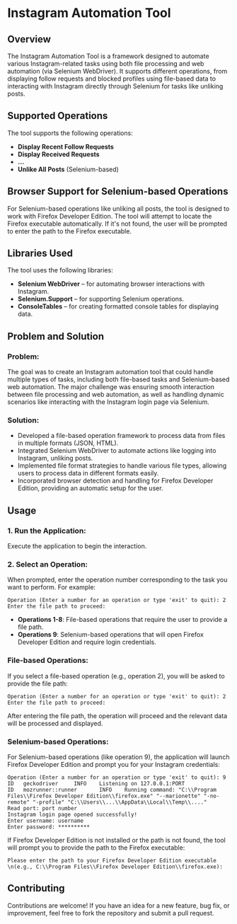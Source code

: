 
# Instagram Automation Tool

## Overview

The Instagram Automation Tool is a framework designed to automate various Instagram-related tasks using both file processing and web automation (via Selenium WebDriver). It supports different operations, from displaying follow requests and blocked profiles using file-based data to interacting with Instagram directly through Selenium for tasks like unliking posts.


## Supported Operations

The tool supports the following operations:

- **Display Recent Follow Requests**
- **Display Received Requests**
- **...**
- **Unlike All Posts** (Selenium-based)


## Browser Support for Selenium-based Operations

For Selenium-based operations like unliking all posts, the tool is designed to work with Firefox Developer Edition. The tool will attempt to locate the Firefox executable automatically. 
If it's not found, the user will be prompted to enter the path to the Firefox executable.


## Libraries Used

The tool uses the following libraries:

- **Selenium WebDriver** – for automating browser interactions with Instagram.
- **Selenium.Support** – for supporting Selenium operations.
- **ConsoleTables** – for creating formatted console tables for displaying data.


## Problem and Solution

### Problem:
The goal was to create an Instagram automation tool that could handle multiple types of tasks, including both file-based tasks and Selenium-based web automation. 
The major challenge was ensuring smooth interaction between file processing and web automation, as well as handling dynamic scenarios like interacting with the Instagram login page via Selenium.

### Solution:

- Developed a file-based operation framework to process data from files in multiple formats (JSON, HTML).
- Integrated Selenium WebDriver to automate actions like logging into Instagram, unliking posts.
- Implemented file format strategies to handle various file types, allowing users to process data in different formats easily.
- Incorporated browser detection and handling for Firefox Developer Edition, providing an automatic setup for the user.

## Usage

### 1. Run the Application:
Execute the application to begin the interaction.

### 2. Select an Operation:
When prompted, enter the operation number corresponding to the task you want to perform. For example:

```
Operation (Enter a number for an operation or type 'exit' to quit): 2
Enter the file path to proceed:
```

- **Operations 1-8**: File-based operations that require the user to provide a file path.
- **Operations 9**: Selenium-based operations that will open Firefox Developer Edition and require login credentials.

### File-based Operations:
If you select a file-based operation (e.g., operation 2), you will be asked to provide the file path:

```
Operation (Enter a number for an operation or type 'exit' to quit): 2
Enter the file path to proceed:
```

After entering the file path, the operation will proceed and the relevant data will be processed and displayed.

### Selenium-based Operations:
For Selenium-based operations (like operation 9), the application will launch Firefox Developer Edition and prompt you for your Instagram credentials:

```
Operation (Enter a number for an operation or type 'exit' to quit): 9
ID   geckodriver     INFO    Listening on 127.0.0.1:PORT
ID   mozrunner::runner       INFO    Running command: "C:\\Program Files\\Firefox Developer Edition\\firefox.exe" "--marionette" "-no-remote" "-profile" "C:\\Users\\...\\AppData\\Local\\Temp\\...."
Read port: port number
Instagram login page opened successfully!
Enter username: username
Enter password: **********
```

If Firefox Developer Edition is not installed or the path is not found, the tool will prompt you to provide the path to the Firefox executable:

```
Please enter the path to your Firefox Developer Edition executable \n(e.g., C:\\Program Files\\Firefox Developer Edition\\firefox.exe): 
```

## Contributing

Contributions are welcome! If you have an idea for a new feature, bug fix, or improvement, feel free to fork the repository and submit a pull request.

